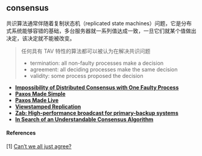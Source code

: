 ## consensus

共识算法通常伴随着复制状态机（replicated state machines）问题，它是分布式系统能够容错的基础，多台服务器就一系列值达成一致，一旦它们就某个值做出决定，该决定就不能被改变。

> 任何具有 TAV 特性的算法都可以被认为在解决共识问题
>
> - termination: all non-faulty processes make a decision
> - agreement: all deciding processes make the same decision
> - validity: some process proposed the decision

- **[Impossibility of Distributed Consensus with One Faulty Process][flp]**
- **[Paxos Made Simple][paxos-simple]**
- **[Paxos Made Live][paxos-live]**
- **[Viewstamped Replication][vr]**
- **[Zab: High-performance broadcast for primary-backup systems][zab]**
- **[In Search of an Understandable Consensus Algorithm][raft]**

#### References

[1] [Can’t we all just agree?](https://blog.acolyer.org/2015/03/01/cant-we-all-just-agree/)


[paxos-simple]: paxos-made-simple.md
[paxos-live]: paxos-made-live.md
[raft]: raft.md
[flp]: flp.md
[zab]: zab.md
[vr]: vr.md
